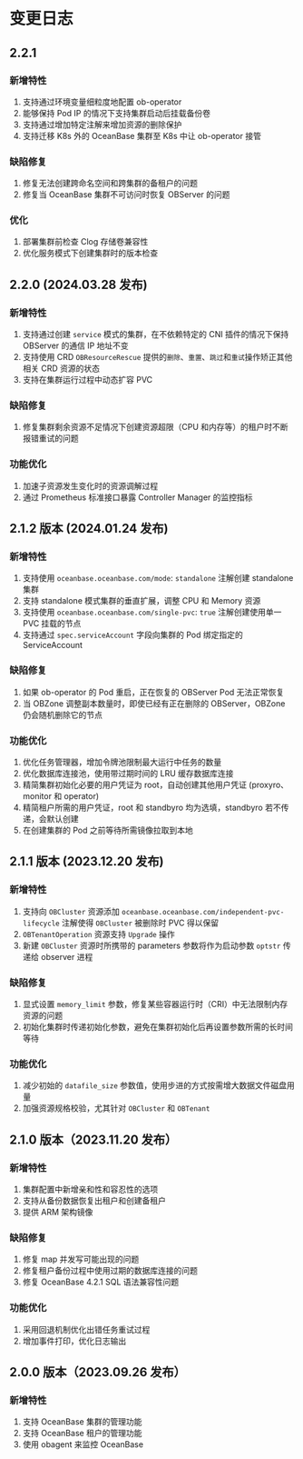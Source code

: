 # 变更日志

## 2.2.1

### 新增特性

1. 支持通过环境变量细粒度地配置 ob-operator
2. 能够保持 Pod IP 的情况下支持集群启动后挂载备份卷
3. 支持通过增加特定注解来增加资源的删除保护
4. 支持迁移 K8s 外的 OceanBase 集群至 K8s 中让 ob-operator 接管

### 缺陷修复

1. 修复无法创建跨命名空间和跨集群的备租户的问题
2. 修复当 OceanBase 集群不可访问时恢复 OBServer 的问题

### 优化

1. 部署集群前检查 Clog 存储卷兼容性
2. 优化服务模式下创建集群时的版本检查

## 2.2.0 (2024.03.28 发布)

### 新增特性

1. 支持通过创建 `service` 模式的集群，在不依赖特定的 CNI 插件的情况下保持 OBServer 的通信 IP 地址不变
2. 支持使用 CRD `OBResourceRescue` 提供的`删除`、`重置`、`跳过`和`重试`操作矫正其他相关 CRD 资源的状态
3. 支持在集群运行过程中动态扩容 PVC

### 缺陷修复

1. 修复集群剩余资源不足情况下创建资源超限（CPU 和内存等）的租户时不断报错重试的问题

### 功能优化

1. 加速子资源发生变化时的资源调解过程
2. 通过 Prometheus 标准接口暴露 Controller Manager 的监控指标

## 2.1.2 版本 (2024.01.24 发布)

### 新增特性

1. 支持使用 `oceanbase.oceanbase.com/mode`: `standalone` 注解创建 standalone 集群
2. 支持 standalone 模式集群的垂直扩展，调整 CPU 和 Memory 资源
3. 支持使用 `oceanbase.oceanbase.com/single-pvc`: `true` 注解创建使用单一 PVC 挂载的节点
4. 支持通过 `spec.serviceAccount` 字段向集群的 Pod 绑定指定的 ServiceAccount

### 缺陷修复

1. 如果 ob-operator 的 Pod 重启，正在恢复的 OBServer Pod 无法正常恢复
2. 当 OBZone 调整副本数量时，即使已经有正在删除的 OBServer，OBZone 仍会随机删除它的节点

### 功能优化

1. 优化任务管理器，增加令牌池限制最大运行中任务的数量
2. 优化数据库连接池，使用带过期时间的 LRU 缓存数据库连接
3. 精简集群初始化必要的用户凭证为 root，自动创建其他用户凭证 (proxyro、monitor 和 operator)
4. 精简租户所需的用户凭证，root 和 standbyro 均为选填，standbyro 若不传递，会默认创建
5. 在创建集群的 Pod 之前等待所需镜像拉取到本地

## 2.1.1 版本 (2023.12.20 发布)

### 新增特性

1. 支持向 `OBCluster` 资源添加 `oceanbase.oceanbase.com/independent-pvc-lifecycle` 注解使得 `OBCluster` 被删除时 PVC 得以保留
2. `OBTenantOperation` 资源支持 `Upgrade` 操作
3. 新建 `OBCluster` 资源时所携带的 parameters 参数将作为启动参数 `optstr` 传递给 observer 进程

### 缺陷修复

1. 显式设置 `memory_limit` 参数，修复某些容器运行时（CRI）中无法限制内存资源的问题
2. 初始化集群时传递初始化参数，避免在集群初始化后再设置参数所需的长时间等待

### 功能优化

1. 减少初始的 `datafile_size` 参数值，使用步进的方式按需增大数据文件磁盘用量
2. 加强资源规格校验，尤其针对 `OBCluster` 和 `OBTenant`

## 2.1.0 版本（2023.11.20 发布）

### 新增特性
1. 集群配置中新增亲和性和容忍性的选项
2. 支持从备份数据恢复出租户和创建备租户
3. 提供 ARM 架构镜像

### 缺陷修复
1. 修复 map 并发写可能出现的问题
2. 修复租户备份过程中使用过期的数据库连接的问题
3. 修复 OceanBase 4.2.1 SQL 语法兼容性问题

### 功能优化
1. 采用回退机制优化出错任务重试过程
2. 增加事件打印，优化日志输出

## 2.0.0 版本（2023.09.26 发布）

### 新增特性
1. 支持 OceanBase 集群的管理功能
2. 支持 OceanBase 租户的管理功能
3. 使用 obagent 来监控 OceanBase
